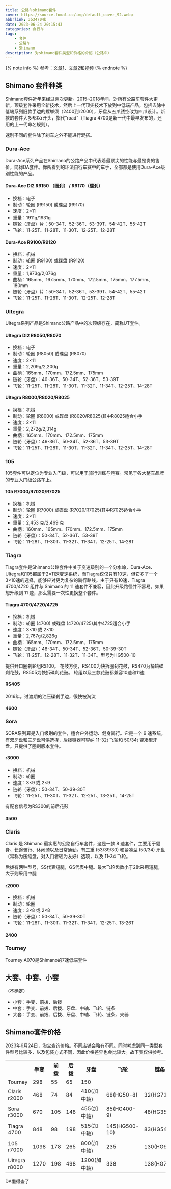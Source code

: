 ```yaml
---
title: 公路车shimano套件
cover: https://source.fomal.cc/img/default_cover_92.webp
abbrlink: 3b34704b
date: 2023-06-24 20:15:43
categories: 自行车
tags: 
    - 套件
    - 公路车
    - Shimano
description: 对shimano套件类型和价格的介绍（公路车）
---
```


{% note info %}
参考：[文章1](http://www.cyclingchina.net/site/html/2018/new_product_0525/4057.html)、[文章2](https://www.dongchedi.com/article/7052558265578045982)和[视频](https://www.bilibili.com/video/BV1xF411T7UA/?vd_source=4818ed7eb881f1eba75c12df1d2bd43c)
{% endnote %}


## Shimano 套件种类
Shimano套件近年来经过两次更新。2015~2018年间，对所有公路车套件大更新，顶级套件采用全新技术，然后上一代顶尖技术下放到中低端产品。包括去除中低端系列旧款手边的螳螂须（2400到r2000），牙盘从五爪镂空改为四爪设计。新款的套件大多都以r开头，指代“road”（Tiagra 4700是新一代中最早发布的，还用的上一代命名规则）。

速别不同的套件除了刹车之外不能进行混搭。

### Dura-Ace
Dura-Ace系列产品在Shimano的公路产品中代表着最顶尖的性能与最昂贵的售价，简称DA套件。你所看到的环法自行车赛中的车手，全部都是使用Dura-Ace级别性能的产品。

#### Dura-Ace DI2 R9150 （圈刹） / R9170（碟刹）
* 换档：电子
* 制动：轮圈 (R9150) 或碟盘 (R9170)
* 速度：2×11
* 重量：1911g/1931g
* 链轮（牙盘）片：50-34T、52-36T、53-39T、54-42T、55-42T
* 飞轮：11-25T、11-28T、11-30T、12-25T、12-28T

#### Dura-Ace R9100/R9120
* 换档：机械
* 制动：轮圈 (R9100) 或碟盘 (R9120)
* 速度：2×11
* 重量：1,973g/2,076g
* 曲柄：165mm、167.5mm、170mm、172.5mm、175mm、177.5mm、180mm
* 链轮（牙盘）片：50-34T、52-36T、53-39T、54-42T、55-42T
* 飞轮：11-25T、11-28T、11-30T、12-25T、12-28T


### Ultegra
Ultegra系列产品是Shimano公路产品中的次顶级存在，简称UT套件。

#### Ultegra DI2 R8050/R8070
* 换档：电子
* 制动：轮圈 (R8050) 或碟盘 (R8070)
* 速度：2×11
* 重量：2,209g/2,200g
* 曲柄：165mm、170mm、172.5mm、175mm
* 链轮（牙盘）：46-36T、50-34T、52-36T、53-39T
* 飞轮：11-25T、11-28T、11-30T、11-32T、11-34T、12-25T、14-28T

#### Ultegra R8000/R8020/R8025
* 换档：机械
* 制动：轮圈 (R8000) 或碟盘 (R8020/R8025)其中R8025适合小手
* 速度：2×11
* 重量：2,272g/2,314g
* 曲柄：165mm、170mm、172.5mm、175mm
* 链轮（牙盘）：46-36T、50-34T、52-36T、53-39T
* 飞轮：11-25T、11-28T、11-30T、11-32T、11-34T、12-25T、14-28T

### 105
105套件可以定位为专业入门级，可以用于骑行训练与竞赛。常见于各大整车品牌的专业入门级公路车上。

#### 105 R7000/R7020/R7025
* 换档：机械
* 制动：轮圈 (R7000) 或碟盘 (R7020/R7025)其中R7025适合小手
* 速度：2×11
* 重量：2,453 克/2,469 克
* 曲柄：160mm、165mm、170mm、172.5mm、175mm
* 链轮（牙盘）：50-34T、52-36T、53-39T
* 飞轮：11-28T、11-30T、11-32T、11-34T、12-25T、14-28T


### Tiagra
Tiagra套件是Shimano公路套件中关于变速级别的一个分水岭，Dura-Ace、Ultegra和105都属于2×11速变速系统，而Tiagra仅仅只有10速，但它多了一个3×10速的选择，能够应对更为复杂的骑行路线。由于只有10速，Tiagra 4700/4720 组件与 Shimano 的 11 速套件不兼容，因此升级路径并不容易。如果想升级到 11 速，那么需要一次性更换整个套件。

#### Tiagra 4700/4720/4725
* 换档：机械
* 制动：轮圈 (4700) 或碟盘 (4720/4725)其中4725适合小手
* 速度：3×10 或 2×10
* 重量：2,767g/2,826g
* 曲柄：165mm、170mm、172.5mm、175mm
* 链轮（牙盘）：48-34T、50-34T、52-36T、50-39-30T
* 飞轮：11-25T、12-28T、11-32T、11-34T。型号为HG500-10

提供开口圈刹轮组RS100。
花鼓方便，RS400为快拆圈刹花鼓，RS470为桶轴碟刹花鼓，RS505为快拆碟刹花鼓。
轮组以及三款花鼓都兼容10速和11速

#### RS405
2016年。过渡期的油压碟刹手边，很快被淘汰

#### 4600 

### Sora
SORA系列算是入门级别的套件，适合户外运动、健身骑行。它是一个 9 速系统，有双牙盘和三牙盘可供选择，后拨链器可容纳 11-32t 飞轮和 50/34t 紧凑型牙盘。只提供了圈刹版本套件。

#### r3000
* 换档：机械
* 制动：轮圈
* 速度：3×9 或 2×9
* 链轮（牙盘）：50-34T、50-39-30T
* 飞轮：11-25T、11-30T、11-32T、12-25T、13-25T、14-25T

有配套信号为RS300的前后花鼓
#### 3500

### Claris
Claris 是 Shimano 最实惠的公路自行车套件，这是一款 8 速套件，主要用于健身、长途骑行、休闲骑以及日常通勤。有三重 (53/39/30) 和紧凑型 (50/34) 牙盘（常称为压缩盘，对入门者较为友好）选项，以及 11-34 飞轮。

后拨有两种型号，SS代表短腿，GS代表中腿。最大飞轮齿数小于28t采用短腿，大于则采用中腿

#### r2000
* 换档：机械
* 制动：轮圈
* 速度：3×8 或 2×8
* 链轮（牙盘）：50-34T、50-39-30T
* 飞轮：11-28T、11-30T、11-32T、11-34T、12-25T、13-26T
#### 2400

### Tourney
Tourney A070是Shimano的7速低端套件

## 大套、中套、小套
（不确定）

* 小套：手变、前拨、后拨
* 中套：手变、前拨、后拨、牙盘、中轴、飞轮、链条
* 大套：手变、前拨、后拨、牙盘、中轴、飞轮、链条、夹器

## Shimano套件价格
2023年6月24日，淘宝查询价格。不同店铺会略有不同。同时考虑到同一类型套件型号比较多，以及包装方式不同，因此价格差异也会比较大。故下表仅供参考。

<table>
  <tr>
    <th></th><th>手变</th><th>前拨</th><th>后拨</th><th>牙盘</th><th>飞轮</th><th>链条</th><th>夹器</th><th>小套</th><th>中套</th><th>大套</th>
  </tr>
  <tr>
    <td>Tourney</td><td>298</td><td>55</td><td>65</td><td>150</td><td></td><td></td><td></td><td>378</td><td></td><td></td>
  </tr>
  <tr>
    <td>Claris r2000</td><td>468</td><td>74</td><td>84</td><td>410(加中轴)</td><td>68(HG50-8)</td><td>32(HG71)</td><td>200</td><td>589</td><td>1115</td><td>1198</td>
  </tr>
  <tr>
    <td>Sora r3000</td><td>670</td><td>105</td><td>148</td><td>455(加中轴)</td><td>85(HG400-9)</td><td>48(HG35)</td><td>205</td><td>870</td><td>1430</td><td>1630</td>
  </tr>
  <tr>
    <td>Tiagra 4700</td><td>848</td><td>98</td><td>198</td><td>515(加中轴)</td><td>145(HG500-10)</td><td>83(HG54)</td><td>208</td><td>1096</td><td>1675</td><td>1875</td>
  </tr>
  <tr>
    <td>105 r7000</td><td>1098</td><td>178</td><td>265</td><td>800(加中轴)</td><td>235</td><td>130(HG601)</td><td>260</td><td>1650</td><td></td><td>2900</td>
  </tr>
  <tr>
    <td>Ultegra r8000</td><td>1270</td><td>198</td><td>498</td><td>1200(加中轴)</td><td>338</td><td>138(HG701)</td><td>428</td><td>1800</td><td></td><td>4000</td>
  </tr>
</table>

DA懒得查了

